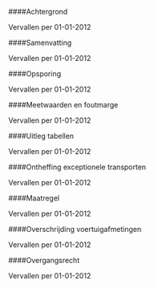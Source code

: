 <meta http-equiv='Content-Type' content='text/html; charset=utf-8' />


####Achtergrond

Vervallen per 01-01-2012 

####Samenvatting

Vervallen per 01-01-2012 

####Opsporing

Vervallen per 01-01-2012 

####Meetwaarden en foutmarge

Vervallen per 01-01-2012 

####Uitleg tabellen

Vervallen per 01-01-2012 

####Ontheffing exceptionele transporten

Vervallen per 01-01-2012 

####Maatregel

Vervallen per 01-01-2012 

####Overschrijding voertuigafmetingen

Vervallen per 01-01-2012 

####Overgangsrecht

Vervallen per 01-01-2012 

